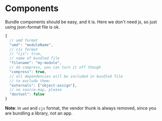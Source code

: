 # Components

Bundle components should be easy, and it is. Here we don't need js, so just using json-format file is ok.

```js
{
  // umd format
  "umd": "moduleName",
  // cjs format
  // "cjs": true,
  // name of bundled file
  "filename": "my-module",
  // do compress, you can turn it off though
  "compress": true,
  // all dependencies will be included in bundled file
  // to exclude them:
  "externals": ["object-assign"],
  // no source-map, please
  "devtool": false
}
```

**Note**: in `umd` and `cjs` format, the vendor thunk is always removed, since you are bundling a library, not an app.
